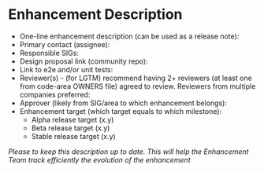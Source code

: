# Enhancement Description
- One-line enhancement description (can be used as a release note):
- Primary contact (assignee):
- Responsible SIGs:
- Design proposal link (community repo):
- Link to e2e and/or unit tests:
- Reviewer(s) - (for LGTM) recommend having 2+ reviewers (at least one from code-area OWNERS file) agreed to review. Reviewers from multiple companies preferred:
- Approver (likely from SIG/area to which enhancement belongs):
- Enhancement target (which target equals to which milestone):
  - Alpha release target (x.y)
  - Beta release target (x.y)
  - Stable release target (x.y)

_Please to keep this description up to date. This will help the Enhancement Team track efficiently the evolution of the enhancement_